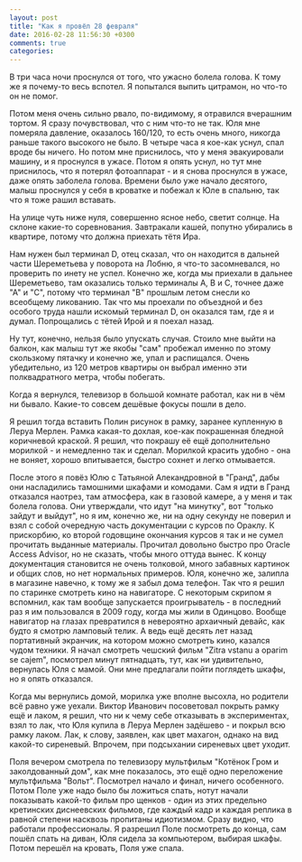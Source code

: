 ```yaml
---
layout: post
title: "Как я провёл 28 февраля"
date: 2016-02-28 11:56:30 +0300
comments: true
categories: 
---
```

В три часа ночи проснулся от того, что ужасно болела голова. К тому же я почему-то весь вспотел. Я попытался выпить цитрамон, но что-то он не помог.

Потом меня очень сильно рвало, по-видимому, я отравился вчерашним тортом. Я сразу почувствовал, что с ним что-то не так. Юля мне померяла давление, оказалось 160/120, то есть очень много, никогда раньше такого высокого не было. В четыре часа я кое-как уснул, спал вроде бы ничего. Но потом мне приснилось, что у меня эвакуировали машину, и я проснулся в ужасе. Потом я опять уснул, но тут мне приснилось, что я потерял фотоаппарат - и я снова проснулся в ужасе, даже опять заболела голова. Времени было уже начало десятого, малыш проснулся у себя в кроватке и побежал к Юле в спальню, так что я тоже рашил вставать.

На улице чуть ниже нуля, совершенно ясное небо, светит солнце. На склоне какие-то соревнования. Завтракали кашей, попутно убирались в квартире, потому что должна приехать тётя Ира.

Нам нужен был терминал D, отец сказал, что он находится в дальней части Шереметьева у поворота на Лобню, я что-то засомневался, но проверить по инету не успел. Конечно же, когда мы приехали в дальнее Шереметьево, там оказались только терминалы А, В и С, точнее даже "А" и "С", потому что терминал "В" прошлым летом снесли ко всеобщему ликованию. Так что мы проехали по объездной и без особого труда нашли искомый терминал D, он оказался там, где я и думал. Попрощались с тётей Ирой и я поехал назад.

Ну тут, конечно, нельзя было упускать случая. Стоило мне выйти на балкон, как малыш тут же якобы "сам" пробежал именно по этому скользкому пятачку и конечно же, упал и распищался. Очень убедительно, из 120 метров квартиры он выбрал именно эти полквадратного метра, чтобы побегать.

Когда я вернулся, телевизор в большой комнате работал, как ни в чём ни бывало. Какие-то совсем дешёвые фокусы пошли в дело.

Я решил тогда вставить Полин рисунок в рамку, заранее купленную в Леруа Мерлен. Рамка какая-то дохлая, кое-как покрашенная бледной коричневой краской. Я решил, что покрашу её ещё дополнительно морилкой - и немедленно так и сделал. Морилкой красить удобно - она не воняет, хорошо впитывается, быстро сохнет и легко отмывается.

После этого я повёз Юлю с Татьяной Алекандровной в "Гранд", дабы они насладились тамошними шкафами и комодами. Сам я идти в Гранд отказался наотрез, там атмосфера, как в газовой камере, а у меня и так болела голова. Они утверждали, что идут "на минутку", вот "только зайдут и выйдут", но я им, конечно же, ни на одну секунду не поверил и взял с собой очередную часть документации с курсов по Ораклу. К прискорбию, ко второй годовщине окончания курсов я так и не сумел прочитать выданные материалы. Прочитал довольно быстро про Oracle Access Advisor, но не сказать, чтобы много оттуда вынес. К концу документация становится не очень толковой, много забавных картинок и общих слов, но нет нормальных примеров. Юля, конечно же, залипла в магазине навечно, к тому же я забыл дома телефон. Так что я решил по старинке смотреть кино на навигаторе. С некоторым скрипом я вспомнил, как там вообще запускается проигрыватель - в последний раз я им пользовался в 2009 году, когда мы жили в Одинцово. Вообще навигатор на глазах превратился в невероятно архаичный девайс, как будто я смотрю ламповый телик. А ведь ещё десять лет назад портативный экранчик, на котором можно смотреть кино, казался чудом техники. Я начал смотреть чешский фильм "Zitra vstanu a oparim se cajem", посмотрел минут пятнадцать, тут, как ни удивительно, вернулась Юля с мамой. Они мне предлагали пойти поглядеть шкафы, но я опять отказался.

Когда мы вернулись домой, морилка уже вполне высохла, но родители всё равно уже уехали. Виктор Иванович посоветовал покрыть рамку ещё и лаком, я решил, что ни к чему себе отказывать в экспериментах, взял то лак, что Юля купила в Леруа Мерлен задёшево - и покрыл всю рамку лаком. Лак, к слову, заявлен, как цвет махагон, однако на вид какой-то сиреневый. Впрочем, при подсыхании сиреневых цвет уходит.  

Поля вечером смотрела по телевизору мультфильм "Котёнок Гром и заколдованный дом", как мне показалось, это ещё одно переложение мультфильма "Вольт". Посмотрел начало и финал, ничего особенного. Потом Поле уже надо было бы ложиться спать, нотут начали показывать какой-то фильм про щенков - один из этих предельно кретинских диснеевских фильмов, где каждый кадр и каждая реплика в равной степени насквозь пропитаны идиотизмом. Сразу видно, что работали профессионалы. Я разрешил Поле посмотреть до конца, сам пошёл спать на диван, Юля сидела за компьютером, выбирая шкафы. Потом перешёл на кровать, Поля уже спала.

